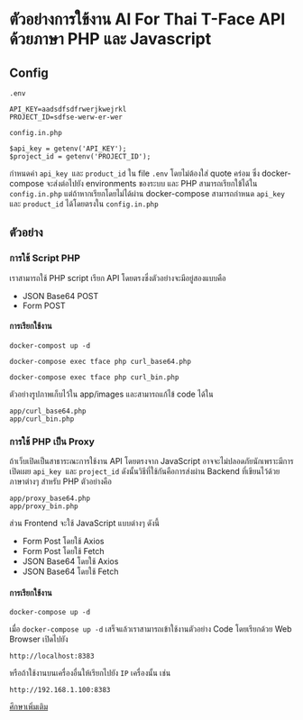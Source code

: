 # ตัวอย่างการใข้งาน AI For Thai T-Face API ด้วยภาษา PHP และ Javascript

## Config

```
.env
```

```
API_KEY=aadsdfsdfrwerjkwejrkl
PROJECT_ID=sdfse-werw-er-wer
```

```
config.in.php

$api_key = getenv('API_KEY');
$project_id = getenv('PROJECT_ID');
```

กำหนดค่า `api_key `และ `product_id` ใน file `.env` โดยไม่ต้องใส่ quote คร่อม ซึ่ง docker-compose จะส่งต่อไปยัง environments ของระบบ และ PHP สามารถเรียกใข้ได้ใน  `config.in.php` แต่ถ้าหากเรียกโดยไม่ได้ผ่าน docker-compose  สามารถกำหนด `api_key `และ `product_id` ได้โดยตรงใน `config.in.php` 

## ตัวอย่าง

### การใช้ Script PHP

เราสามารถใช้  PHP script เรียก API  โดยตรงซึ่งตัวอย่างจะมีอยู่สองแบบคือ

- JSON Base64  POST
- Form POST

#### การเรียกใช้งาน

```
docker-compost up -d

docker-compose exec tface php curl_base64.php

docker-compose exec tface php curl_bin.php

```

ตัวอย่างรูปภาพเก็บไว้ใน app/images และสามารถแก้ไข้ code ได้ใน

```
app/curl_base64.php
app/curl_bin.php

```

### การใช้ PHP เป็น Proxy 

ถ้าเว็บเปิดเป็นสาธาระณะการใช้งาน API โดยตรงจาก JavaScript อาจจะไม่ปลอดภัยนักเพราะมีการเปิดเผย `api_key `และ `project_id` ดังนั้นวิธีที่ใช้กันคือการส่งผ่าน Backend ที่เขียนไว้ด้วยภาษาต่างๆ สำหรับ PHP ตัวอย่างคือ

```
app/proxy_base64.php
app/proxy_bin.php

```
ส่วน Frontend จะใช้ JavaScript แบบต่างๆ ดังนี้

- Form Post โดยใช้ Axios
- Form Post โดยใช้ Fetch
- JSON Base64 โดยใช้ Axios
- JSON Base64 โดยใช้ Fetch

#### การเรียกใช้งาน

```
docker-compose up -d
```

เมื่อ `docker-compose up -d` เสร็จแล้วเราสามารถเข้าใช้งานตัวอย่าง Code โดยเรียกด้วย Web Browser เปิดไปยัง

```
http://localhost:8383
```

หรือถ้าใช้งานบนเครื่องอื่นให้เรียกไปยัง `IP` เครื่องนั้น เช่น

```
http://192.168.1.100:8383
```

[ศึกษาเพิ่มเติม](https://aiforthai.in.th)
